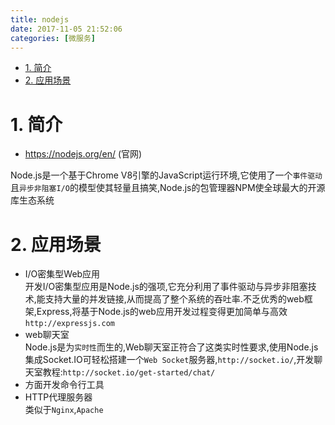```yaml
---
title: nodejs
date: 2017-11-05 21:52:06
categories: [微服务]
---
```



<!-- TOC -->

- [1. 简介](#1-简介)
- [2. 应用场景](#2-应用场景)

<!-- /TOC -->

<a id="markdown-1-简介" name="1-简介"></a>
# 1. 简介

* https://nodejs.org/en/ (官网)


Node.js是一个基于Chrome V8引擎的JavaScript运行环境,它使用了一个`事件驱动`且`异步非阻塞I/O`的模型使其轻量且搞笑,Node.js的包管理器NPM使全球最大的开源库生态系统

<a id="markdown-2-应用场景" name="2-应用场景"></a>
# 2. 应用场景

* I/O密集型Web应用  
 开发I/O密集型应用是Node.js的强项,它充分利用了事件驱动与异步非阻塞技术,能支持大量的并发链接,从而提高了整个系统的吞吐率.不乏优秀的web框架,Express,将基于Node.js的web应用开发过程变得更加简单与高效`http://expressjs.com`
* web聊天室  
 Node.js是为`实时性`而生的,Web聊天室正符合了这类实时性要求,使用Node.js集成Socket.IO可轻松搭建一个`Web Socket`服务器,`http://socket.io/`,开发聊天室教程:`http://socket.io/get-started/chat/`
* 方面开发命令行工具  
* HTTP代理服务器  
  类似于`Nginx`,`Apache`
